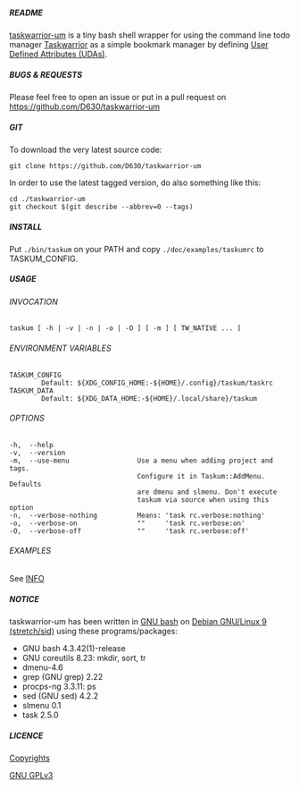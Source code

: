 ##### README

[taskwarrior-um](https://github.com/d630/taskwarrior-um) is a tiny bash shell wrapper for using the command line todo manager [Taskwarrior](http://taskwarrior.org/) as a simple bookmark manager by defining [User Defined Attributes (UDAs)](http://taskwarrior.org/docs/udas.html).

##### BUGS & REQUESTS

Please feel free to open an issue or put in a pull request on https://github.com/D630/taskwarrior-um

##### GIT

To download the very latest source code:

```
git clone https://github.com/D630/taskwarrior-um
```

In order to use the latest tagged version, do also something like this:

```
cd ./taskwarrior-um
git checkout $(git describe --abbrev=0 --tags)
```

##### INSTALL

Put `./bin/taskum` on your PATH and copy `./doc/examples/taskumrc` to TASKUM_CONFIG.

##### USAGE

###### INVOCATION

```
taskum [ -h | -v | -n | -o | -O ] [ -m ] [ TW_NATIVE ... ]
```

###### ENVIRONMENT VARIABLES

```
TASKUM_CONFIG
        Default: ${XDG_CONFIG_HOME:-${HOME}/.config}/taskum/taskrc
TASKUM_DATA
        Default: ${XDG_DATA_HOME:-${HOME}/.local/share}/taskum
```

###### OPTIONS

```
-h,  --help
-v,  --version
-m,  --use-menu                 Use a menu when adding project and tags.
                                Configure it in Taskum::AddMenu. Defaults
                                are dmenu and slmenu. Don't execute
                                taskum via source when using this option
-n,  --verbose-nothing          Means: 'task rc.verbose:nothing'
-o,  --verbose-on               ""     'task rc.verbose:on'
-O,  --verbose-off              ""     'task rc.verbose:off'
```

###### EXAMPLES

See [INFO](../master/doc/INFO.md)

##### NOTICE

taskwarrior-um has been written in [GNU bash](http://www.gnu.org/software/bash/) on [Debian GNU/Linux 9 (stretch/sid)](https://www.debian.org) using these programs/packages:

- GNU bash 4.3.42(1)-release
- GNU coreutils 8.23: mkdir, sort, tr
- dmenu-4.6
- grep (GNU grep) 2.22
- procps-ng 3.3.11: ps
- sed (GNU sed) 4.2.2
- slmenu 0.1
- task 2.5.0

##### LICENCE

[Copyrights](../master/doc/COPYRIGHT)

[GNU GPLv3](../master/doc/LICENCE)
